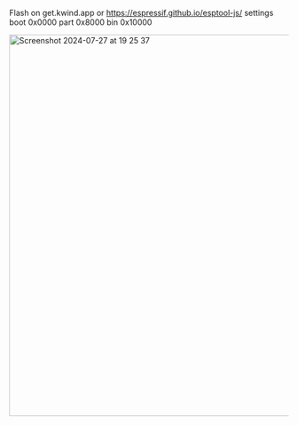 Flash on get.kwind.app or 
https://espressif.github.io/esptool-js/
settings
boot 0x0000
part 0x8000
bin  0x10000


<img width="688" alt="Screenshot 2024-07-27 at 19 25 37" src="https://github.com/user-attachments/assets/99659d11-e73f-474b-80e4-17377dfb1f8b">
